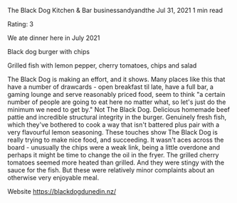 The Black Dog Kitchen & Bar
businessandyandthe
Jul 31, 2021
1 min read


Rating: 3

We ate dinner here in July 2021

Black dog burger with chips

Grilled fish with lemon pepper, cherry tomatoes, chips and salad 

The Black Dog is making an effort, and it shows. Many places like this that have a number of drawcards - open breakfast til late, have a full bar, a gaming lounge and serve reasonably priced food, seem to think "a certain number of people are going to eat here no matter what, so let's just do the minimum we need to get by." Not The Black Dog. Delicious homemade beef pattie and incredible structural integrity in the burger. Genuinely fresh fish, which they've bothered to cook a way that isn't battered plus pair with a very flavourful lemon seasoning. These touches show The Black Dog is really trying to make nice food, and succeeding. It wasn't aces across the board - unusually the chips were a weak link, being a little overdone and perhaps it might be time to change the oil in the fryer. The grilled cherry tomatoes seemed more heated than grilled. And they were stingy with the sauce for the fish. But these were relatively minor complaints about an otherwise very enjoyable meal. 

Website https://blackdogdunedin.nz/